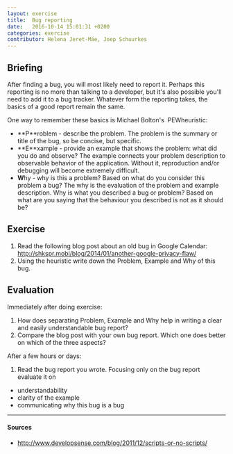 ```yaml
---
layout: exercise
title:  Bug reporting
date:   2016-10-14 15:01:31 +0200
categories: exercise
contributor: Helena Jeret-Mäe, Joep Schuurkes
---
```


## Briefing
After finding a bug, you will most likely need to report it. Perhaps this reporting is no more than talking to a developer, but it's also possible you'll need to add it to a bug tracker. Whatever form the reporting takes, the basics of a good report remain the same.

One way to remember these basics is Michael Bolton's ​ PEW​ heuristic:

- **P​**roblem - describe the problem. The problem is the summary or title of the bug, so be concise, but specific.
- **E​**xample - provide an example that shows the problem: what did you do and observe? The example connects your problem description to observable behavior of the application. Without it, reproduction and/or debugging will become extremely difficult.
- **W**hy - why is this a problem? Based on what do you consider this problem a bug? The why is the evaluation of the problem and example description. Why is what you described a bug or problem? Based on what are you saying that the behaviour you described is not as it should be?

## Exercise
1. Read the following blog post about an old bug in Google Calendar: <a href="http://shkspr.mobi/blog/2014/01/another-google-privacy-flaw/">http://shkspr.mobi/blog/2014/01/another-google-privacy-flaw/</a>
1. Using the heuristic write down the Problem, Example and Why of this bug.

## Evaluation
Immediately after doing exercise:

1. How does separating Problem, Example and Why help in writing a clear and easily understandable bug report?
2. Compare the blog post with your own bug report. Which one does better on which of the three aspects?

After a few hours or days:

1. Read the bug report you wrote. Focusing only on the bug report evaluate it on
  - understandability
  - clarity of the example
  - communicating why this bug is a bug

---

#### Sources
- <a href="http://www.developsense.com/blog/2011/12/scripts-or-no-scripts/">http://www.developsense.com/blog/2011/12/scripts-or-no-scripts/</a>
